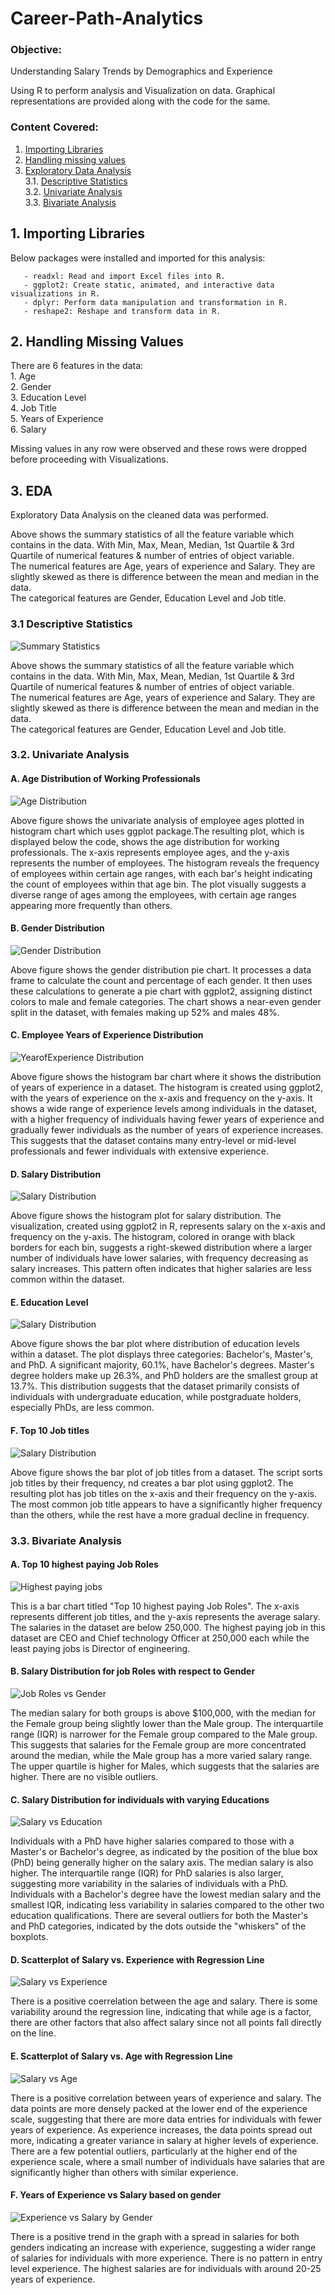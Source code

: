 # Career-Path-Analytics

### Objective:
Understanding Salary Trends by Demographics and Experience

Using R to perform analysis and Visualization on data. Graphical representations are provided along with the code for the same. 

### Content Covered:

1. [Importing Libraries](#importing-Libraries)
2. [Handling missing values](#handling-missing-values)
3. [Exploratory Data Analysis](#EDA)<br>
       3.1. [Descriptive Statistics](#-3.1-descriptive-statistics)<br>
       3.2. [Univariate Analysis](#univariate-analysis)<br>
       3.3. [Bivariate Analysis](#bivariate-analysis)

## 1. Importing Libraries
Below packages were installed and imported for this analysis:

       - readxl: Read and import Excel files into R.
       - ggplot2: Create static, animated, and interactive data visualizations in R.
       - dplyr: Perform data manipulation and transformation in R.
       - reshape2: Reshape and transform data in R.

## 2. Handling Missing Values
There are 6 features in the data:
<br> 1. Age
<br> 2. Gender
<br> 3. Education Level
<br> 4. Job Title
<br> 5. Years of Experience
<br> 6. Salary

Missing values in any row were observed and these rows were dropped before proceeding with Visualizations.

## 3. EDA
Exploratory Data Analysis on the cleaned data was performed.


Above shows the summary statistics of all the feature variable which contains in the data. With Min, Max, Mean, Median, 1st Quartile & 3rd Quartile of numerical features & number of entries of object variable.<br>
The numerical features are Age, years of experience and Salary. They are slightly skewed as there is difference between the mean and median in the data.<br>
The categorical features are Gender, Education Level and Job title.



### 3.1 Descriptive Statistics

![Summary Statistics](https://github.com/BaldeepArora/Career_Path_Analytics/blob/main/Desriptive_Statistics.png)

Above shows the summary statistics of all the feature variable which contains in the data. With Min, Max, Mean, Median, 1st Quartile & 3rd Quartile of numerical features & number of entries of object variable.<br>
The numerical features are Age, years of experience and Salary. They are slightly skewed as there is difference between the mean and median in the data.<br>
The categorical features are Gender, Education Level and Job title.

### 3.2. Univariate Analysis

#### A. Age Distribution of Working Professionals<br>
![Age Distribution](https://github.com/arshia-pelathur/Career-Path-Analytics/blob/main/Age%20Distribution%20for%20Working%20Professionals.png)

Above figure shows the univariate analysis of employee ages plotted in histogram chart which uses ggplot package.The resulting plot, which is displayed below the code, shows the age distribution for working professionals. The x-axis represents employee ages, and the y-axis represents the number of employees. The histogram reveals the frequency of employees within certain age ranges, with each bar's height indicating the count of employees within that age bin. The plot visually suggests a diverse range of ages among the employees, with certain age ranges appearing more frequently than others.

#### B. Gender Distribution<br>
![Gender Distribution](https://github.com/arshia-pelathur/Career-Path-Analytics/blob/main/Gender%20Distribution.png)

Above figure shows the gender distribution pie chart. It processes a data frame to calculate the count and percentage of each gender. It then uses these calculations to generate a pie chart with ggplot2, assigning distinct colors to male and female categories. The chart shows a near-even gender split in the dataset, with females making up 52% and males 48%.

#### C. Employee Years of Experience Distribution<br>
![YearofExperience Distribution](https://github.com/arshia-pelathur/Career-Path-Analytics/blob/main/Years%20of%20Experience%20Distribution.png)

Above figure shows the histogram bar chart where it shows the distribution of years of experience in a dataset. The histogram is created using ggplot2, with the years of experience on the x-axis and frequency on the y-axis. It shows a wide range of experience levels among individuals in the dataset, with a higher frequency of individuals having fewer years of experience and gradually fewer individuals as the number of years of experience increases. This suggests that the dataset contains many entry-level or mid-level professionals and fewer individuals with extensive experience.


#### D. Salary Distribution<br>
![Salary Distribution](https://github.com/arshia-pelathur/Career-Path-Analytics/blob/main/Salary%20Distribution.png)

Above figure shows the histogram plot for salary distribution. The visualization, created using ggplot2 in R, represents salary on the x-axis and frequency on the y-axis. The histogram, colored in orange with black borders for each bin, suggests a right-skewed distribution where a larger number of individuals have lower salaries, with frequency decreasing as salary increases. This pattern often indicates that higher salaries are less common within the dataset.

#### E. Education Level<br>
![Salary Distribution](https://github.com/arshia-pelathur/Career-Path-Analytics/blob/main/Distribution%20of%20Education%20Level.png)

Above figure shows the bar plot where distribution of education levels within a dataset. The plot displays three categories: Bachelor's, Master's, and PhD. A significant majority, 60.1%, have Bachelor's degrees. Master's degree holders make up 26.3%, and PhD holders are the smallest group at 13.7%. This distribution suggests that the dataset primarily consists of individuals with undergraduate education, while postgraduate holders, especially PhDs, are less common.

#### F. Top 10 Job titles
![Salary Distribution](https://github.com/arshia-pelathur/Career-Path-Analytics/blob/main/Top%2010%20most%20common%20Job%20Titles.png)

Above figure shows the bar plot of job titles from a dataset. The script sorts job titles by their frequency, nd creates a bar plot using ggplot2. The resulting plot has job titles on the x-axis and their frequency on the y-axis. The most common job title appears to have a significantly higher frequency than the others, while the rest have a more gradual decline in frequency.


### 3.3. Bivariate Analysis
#### A. Top 10 highest paying Job Roles<br>
![Highest paying jobs](https://github.com/BaldeepArora/Career_Path_Analytics/blob/main/Top%2010%20highest%20paying%20job%20roles.png)

This is a bar chart titled "Top 10 highest paying Job Roles". The x-axis represents different job titles, and the y-axis represents the average salary. The salaries in the dataset are below 250,000. The highest paying job in this dataset are CEO and Chief technology Officer at 250,000 each while the least paying jobs is Director of engineering.
       
#### B. Salary Distribution for job Roles with respect to Gender<br>
![Job Roles vs Gender](https://github.com/BaldeepArora/Career_Path_Analytics/blob/main/Salary%20Distribution%20for%20job%20Roles%20with%20respect%20to%20Gender.png)

The median salary for both groups is above $100,000, with the median for the Female group being slightly lower than the Male group. The interquartile range (IQR) is narrower for the Female group compared to the Male group. This suggests that salaries for the Female group are more concentrated around the median, while the Male group has a more varied salary range. The upper quartile is higher for Males, which suggests that the salaries are higher. There are no visible outliers.

#### C. Salary Distribution for individuals with varying Educations<br>
![Salary vs Education](https://github.com/BaldeepArora/Career_Path_Analytics/blob/main/Salary%20Distribution%20individuals%20with%20varying%20Educations.png)

Individuals with a PhD have higher salaries compared to those with a Master's or Bachelor's degree, as indicated by the position of the blue box (PhD) being generally higher on the salary axis. The median salary is also higher. The interquartile range (IQR) for PhD salaries is also larger, suggesting more variability in the salaries of individuals with a PhD. Individuals with a Bachelor's degree have the lowest median salary and the smallest IQR, indicating less variability in salaries compared to the other two education qualifications. There are several outliers for both the Master's and PhD categories, indicated by the dots outside the "whiskers" of the boxplots.


#### D. Scatterplot of Salary vs. Experience with Regression Line<br>
![Salary vs Experience](https://github.com/BaldeepArora/Career_Path_Analytics/blob/main/Scatterplot%20of%20Salary%20vs.%20Experience%20with%20Regression%20Line.png)

There is a positive coerrelation between the age and salary. There is some variability around the regression line, indicating that while age is a factor, there are other factors that also affect salary since not all points fall directly on the line.


#### E. Scatterplot of Salary vs. Age with Regression Line<br>
![Salary vs Age](https://github.com/BaldeepArora/Career_Path_Analytics/blob/main/Scatterplot%20of%20Salary%20vs.%20Age%20with%20Regression%20Line.png)

There is a positive correlation between years of experience and salary. The data points are more densely packed at the lower end of the experience scale, suggesting that there are more data entries for individuals with fewer years of experience. As experience increases, the data points spread out more, indicating a greater variance in salary at higher levels of experience. There are a few potential outliers, particularly at the higher end of the experience scale, where a small number of individuals have salaries that are significantly higher than others with similar experience.

#### F. Years of Experience vs Salary based on gender
![Experience vs Salary by Gender](https://github.com/BaldeepArora/Career_Path_Analytics/blob/main/Years%20of%20Experience%20vs%20Salary%20based%20on%20gender.png)

There is a positive trend in the graph with a spread in salaries for both genders indicating an increase with experience, suggesting a wider range of salaries for individuals with more experience. There is no pattern in entry level experience. The highest salaries are for individuals with around 20-25 years of experience.
